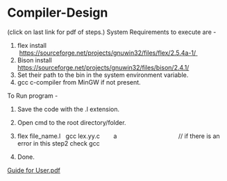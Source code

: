 # Compiler-Design
(click on last link for pdf of steps.)
System Requirements to execute are -
1. flex install                              https://sourceforge.net/projects/gnuwin32/files/flex/2.5.4a-1/ 
2. Bison install                             https://sourceforge.net/projects/gnuwin32/files/bison/2.4.1/
3. Set their path to the bin in the system environment variable.
4. gcc c-compiler from MinGW if not present.

To Run program -
1. Save the code with the .l extension.
2. Open cmd to the root directory/folder.
3. flex file_name.l
   gcc lex.yy.c       
   a                                    // if there is an error in this step2 check gcc
   
4. Done.


[Guide for User.pdf](https://github.com/RSood10/Compiler-Design/files/9743258/Guide.for.User.pdf)
  

